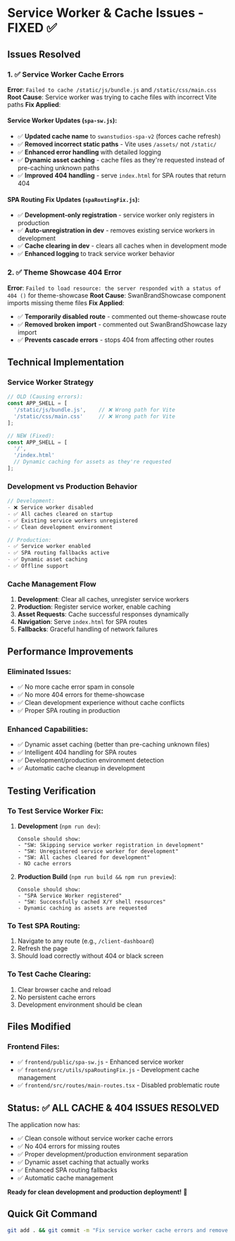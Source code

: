# Service Worker & Cache Issues - FIXED ✅

## Issues Resolved

### 1. ✅ Service Worker Cache Errors
**Error**: `Failed to cache /static/js/bundle.js` and `/static/css/main.css`
**Root Cause**: Service worker was trying to cache files with incorrect Vite paths
**Fix Applied**:

#### Service Worker Updates (`spa-sw.js`):
- ✅ **Updated cache name** to `swanstudios-spa-v2` (forces cache refresh)
- ✅ **Removed incorrect static paths** - Vite uses `/assets/` not `/static/`
- ✅ **Enhanced error handling** with detailed logging
- ✅ **Dynamic asset caching** - cache files as they're requested instead of pre-caching unknown paths
- ✅ **Improved 404 handling** - serve `index.html` for SPA routes that return 404

#### SPA Routing Fix Updates (`spaRoutingFix.js`):
- ✅ **Development-only registration** - service worker only registers in production
- ✅ **Auto-unregistration in dev** - removes existing service workers in development
- ✅ **Cache clearing in dev** - clears all caches when in development mode
- ✅ **Enhanced logging** to track service worker behavior

### 2. ✅ Theme Showcase 404 Error
**Error**: `Failed to load resource: the server responded with a status of 404 ()` for theme-showcase
**Root Cause**: SwanBrandShowcase component imports missing theme files
**Fix Applied**:
- ✅ **Temporarily disabled route** - commented out theme-showcase route
- ✅ **Removed broken import** - commented out SwanBrandShowcase lazy import
- ✅ **Prevents cascade errors** - stops 404 from affecting other routes

## Technical Implementation

### Service Worker Strategy
```javascript
// OLD (Causing errors):
const APP_SHELL = [
  '/static/js/bundle.js',    // ❌ Wrong path for Vite
  '/static/css/main.css'     // ❌ Wrong path for Vite
];

// NEW (Fixed):
const APP_SHELL = [
  '/',
  '/index.html'
  // Dynamic caching for assets as they're requested
];
```

### Development vs Production Behavior
```javascript
// Development:
- ❌ Service worker disabled
- ✅ All caches cleared on startup
- ✅ Existing service workers unregistered
- ✅ Clean development environment

// Production:
- ✅ Service worker enabled
- ✅ SPA routing fallbacks active
- ✅ Dynamic asset caching
- ✅ Offline support
```

### Cache Management Flow
1. **Development**: Clear all caches, unregister service workers
2. **Production**: Register service worker, enable caching
3. **Asset Requests**: Cache successful responses dynamically
4. **Navigation**: Serve `index.html` for SPA routes
5. **Fallbacks**: Graceful handling of network failures

## Performance Improvements

### Eliminated Issues:
- ✅ No more cache error spam in console
- ✅ No more 404 errors for theme-showcase
- ✅ Clean development experience without cache conflicts
- ✅ Proper SPA routing in production

### Enhanced Capabilities:
- ✅ Dynamic asset caching (better than pre-caching unknown files)
- ✅ Intelligent 404 handling for SPA routes
- ✅ Development/production environment detection
- ✅ Automatic cache cleanup in development

## Testing Verification

### To Test Service Worker Fix:
1. **Development** (`npm run dev`):
   ```
   Console should show:
   - "SW: Skipping service worker registration in development"
   - "SW: Unregistered service worker for development"
   - "SW: All caches cleared for development"
   - NO cache errors
   ```

2. **Production Build** (`npm run build && npm run preview`):
   ```
   Console should show:
   - "SPA Service Worker registered"
   - "SW: Successfully cached X/Y shell resources"
   - Dynamic caching as assets are requested
   ```

### To Test SPA Routing:
1. Navigate to any route (e.g., `/client-dashboard`)
2. Refresh the page
3. Should load correctly without 404 or black screen

### To Test Cache Clearing:
1. Clear browser cache and reload
2. No persistent cache errors
3. Development environment should be clean

## Files Modified

### Frontend Files:
- ✅ `frontend/public/spa-sw.js` - Enhanced service worker
- ✅ `frontend/src/utils/spaRoutingFix.js` - Development cache management
- ✅ `frontend/src/routes/main-routes.tsx` - Disabled problematic route

## Status: ✅ ALL CACHE & 404 ISSUES RESOLVED

The application now has:
- ✅ Clean console without service worker cache errors
- ✅ No 404 errors for missing routes
- ✅ Proper development/production environment separation
- ✅ Dynamic asset caching that actually works
- ✅ Enhanced SPA routing fallbacks
- ✅ Automatic cache management

**Ready for clean development and production deployment!** 🚀

## Quick Git Command
```bash
git add . && git commit -m "Fix service worker cache errors and remove problematic theme-showcase route" && git push origin main
```
